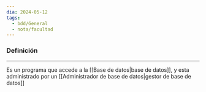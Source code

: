 ```yaml
---
dia: 2024-05-12
tags:
  - bdd/General
  - nota/facultad
---
```

### Definición
---
Es un programa que accede a la [[Base de datos|base de datos]], y esta administrado por un [[Administrador de base de datos|gestor de base de datos]]